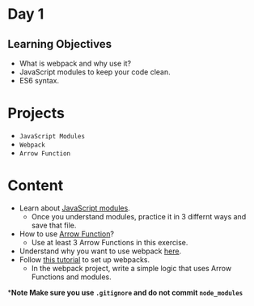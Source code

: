 # Day 1



## Learning Objectives

- What is webpack and why use it?
- JavaScript modules to keep your code clean.
- ES6 syntax.

# Projects
- `JavaScript Modules`
- `Webpack`
- `Arrow Function`

# Content

- Learn about [JavaScript modules](https://www.w3schools.com/js/js_modules.asp).
  - Once you understand modules, practice it in 3 differnt ways and save that file.
- How to use [Arrow Function](https://www.w3schools.com/js/js_arrow_function.asp)?
  - Use at least 3 Arrow Functions in this exercise.
- Understand why you want to use webpack [here](https://medium.com/js-imaginea/webpack-why-and-what-4948433cc2d3#:~:text=Webpack%20gives%20you%20control%20over,issues%20of%20standard%20CSS%20styling.).
- Follow [this tutorial](https://www.youtube.com/watch?v=IZGNcSuwBZs) to set up webpacks.
  - In the webpack project, write a simple logic that uses Arrow Functions and modules.


***Note Make sure you use `.gitignore` and do not commit `node_modules`**
